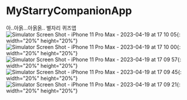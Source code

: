 # MyStarryCompanionApp
 아..아옭...아옭옭.. 별자리 퀴즈앱
![Simulator Screen Shot - iPhone 11 Pro Max - 2023-04-19 at 17 10 05](https://user-images.githubusercontent.com/87685946/233020622-0bb9b384-9d2a-4e45-8930-86f54d8a4d7f.png){: width="20%" height="20%"}
![Simulator Screen Shot - iPhone 11 Pro Max - 2023-04-19 at 17 10 00](https://user-images.githubusercontent.com/87685946/233020658-7a36812b-865a-480c-aaf1-be10ad483d99.png){: width="20%" height="20%"}
![Simulator Screen Shot - iPhone 11 Pro Max - 2023-04-19 at 17 09 57](https://user-images.githubusercontent.com/87685946/233020671-e0751f3d-1799-4219-a822-c324afc32789.png){: width="20%" height="20%"}
![Simulator Screen Shot - iPhone 11 Pro Max - 2023-04-19 at 17 09 45](https://user-images.githubusercontent.com/87685946/233020673-3c2644a0-34fd-4f60-bd1c-b31b08a994e5.png){: width="20%" height="20%"}
![Simulator Screen Shot - iPhone 11 Pro Max - 2023-04-19 at 17 09 21](https://user-images.githubusercontent.com/87685946/233020680-7154a92d-ba09-4a45-9652-13d5b6851410.png){: width="20%" height="20%"}
